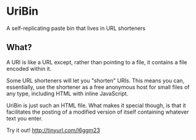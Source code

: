 # UriBin

A self-replicating paste bin that lives in URL shorteners

## What?

A URI is like a URL except, rather than pointing to a file, it contains a file
encoded within it.

Some URL shorteners will let you "shorten" URIs. This means you can,
essentially, use the shortener as a free anonymous host for small files of any
type, including HTML with inline JavaScript.

UriBin is just such an HTML file. What makes it special though, is that it
facilitates the posting of a modified version of itself containing whatever
text you enter.

Try it out! http://tinyurl.com/l6ggm23
